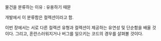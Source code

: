 물건을 분류하는 이유 : 유용하기 때문 

개발에서 이 분류함은 컬렉션이라고 함. 

이번 장에서는 서로 다른 컬렉션 유형과 컬렉션이 제공하는 유연성 및 단순함을 배울 것이다. 
그리고, 혼란스러워지거나 버그를 일으키는 코드의 경우를 살펴볼 것이다. 

